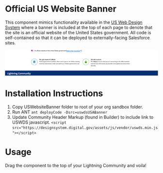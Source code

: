 # Official US Website Banner
This component mimics functionality available in the [US Web Design System](https://designsystem.digital.gov) where a banner is included at the top of each page to denote that the site is an official website of the United States government. All code is self-contained so that it can be deployed to externally-facing Salesforce sites.

![US Web Design System Banner for Salesforce Community](banner-on-community.png)


# Installation Instructions
1. Copy USWebsiteBanner folder to root of your org sandbox folder.
1. Run ANT `ant deployCode -Dsrc=uswdsUSABanner`
1. Update Community Header Markup (found in Builder) to include link to USWDS javascript. `<script src="https://designsystem.digital.gov/assets/js/vendor/uswds.min.js"></script>`

# Usage
Drag the component to the top of your Lightning Community and voila!
